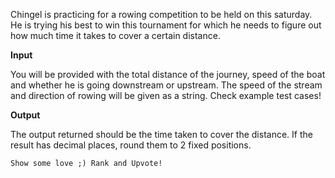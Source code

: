 Chingel is practicing for a rowing competition to be held on this saturday. He is trying his best to win this tournament for which he needs to figure out how much time it takes to cover a certain distance. 

**Input**

You will be provided with the total distance of the journey, speed of the boat and whether he is going downstream or upstream. The speed of the stream and direction of rowing will be given as a string. Check example test cases!

**Output**

The output returned should be the time taken to cover the distance. If the result has decimal places, round them to 2 fixed positions.

`Show some love ;) Rank and Upvote!`
